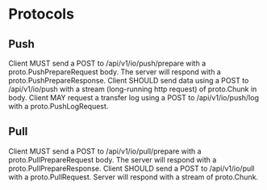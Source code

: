 # Protocols

## Push

Client MUST send a POST to /api/v1/io/push/prepare with a
proto.PushPrepareRequest body. The server will respond with a
proto.PushPrepareResponse. Client SHOULD send data using a POST to
/api/v1/io/push with a stream (long-running http request) of proto.Chunk in
body. Client MAY request a transfer log using a POST to /api/v1/io/push/log
with a proto.PushLogRequest.

## Pull

Client MUST send a POST to /api/v1/io/pull/prepare with a
proto.PullPrepareRequest body. The server will respond with a
proto.PullPrepareResponse. Client SHOULD send a POST to /api/v1/io/pull with a
proto.PullRequest. Server will respond with a stream of proto.Chunk.
